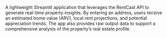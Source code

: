 A lightweight Streamlit application that leverages the RentCast API to generate real-time property insights. By entering an address, users receive an estimated home value (ARV), local rent projections, and potential appreciation trends. The app also provides raw output data to support a comprehensive analysis of the property’s real estate profile.
